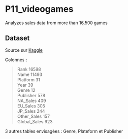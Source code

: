 # P11_videogames
Analyzes sales data from more than 16,500 games


## Dataset
Source sur [Kaggle](https://www.kaggle.com/gregorut/videogamesales)

Colonnes :<br>
>Rank   16598<br>
>Name   11493<br>
>Platform 31<br>
>Year   39<br>
>Genre  12<br>
>Publisher 578<br>
>NA_Sales 409<br>
>EU_Sales 305<br>
>JP_Sales 244<br>
>Other_Sales 157<br>
>Global_Sales 623<br>

3 autres tables envisagées : Genre, Plateform et Publisher

